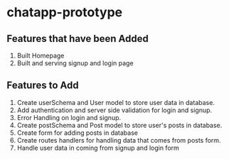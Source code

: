 # chatapp-prototype
## Features that have been Added

1. Built Homepage
2. Built and serving signup and login page

## Features to Add

1. Create userSchema and User model to store user data in database.
2. Add authentication and server side validation for login and signup.
3. Error Handling on login and signup.
4. Create postSchema and Post model to store user's posts in database.
5. Create form for adding posts in database
6. Create routes handlers for handling data that comes from posts form. 
7. Handle user data in coming from signup and login form
